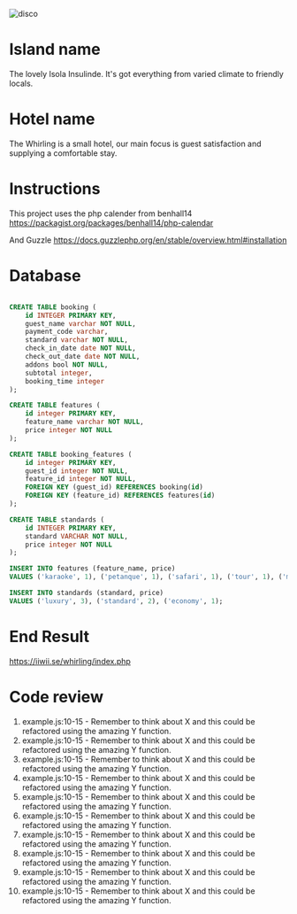
![disco](https://github.com/AntonBeYt/the_island/assets/143318322/d1a28c18-0fd5-4ad6-a0de-848a23d5fa06)


# Island name

The lovely Isola Insulinde.
It's got everything from varied climate to friendly locals.

# Hotel name

The Whirling is a small hotel, our main focus is guest satisfaction and supplying a comfortable stay.

# Instructions

This project uses the php calender from benhall14
https://packagist.org/packages/benhall14/php-calendar

And Guzzle
https://docs.guzzlephp.org/en/stable/overview.html#installation

# Database

```sql

CREATE TABLE booking (
	id INTEGER PRIMARY KEY,
	guest_name varchar NOT NULL,
	payment_code varchar,
	standard varchar NOT NULL,
	check_in_date date NOT NULL,
	check_out_date date NOT NULL,
	addons bool NOT NULL,
	subtotal integer,
	booking_time integer
);

CREATE TABLE features (
	id integer PRIMARY KEY,
	feature_name varchar NOT NULL,
	price integer NOT NULL
);

CREATE TABLE booking_features (
	id integer PRIMARY KEY,
	guest_id integer NOT NULL,
	feature_id integer NOT NULL,
	FOREIGN KEY (guest_id) REFERENCES booking(id)
	FOREIGN KEY (feature_id) REFERENCES features(id)
);

CREATE TABLE standards (
	id INTEGER PRIMARY KEY,
	standard VARCHAR NOT NULL,
	price integer NOT NULL
);

INSERT INTO features (feature_name, price)
VALUES ('karaoke', 1), ('petanque', 1), ('safari', 1), ('tour', 1), ('maybells', 1), ('novel', 1), ('pen', 1), ('necktie', 1);

INSERT INTO standards (standard, price)
VALUES ('luxury', 3), ('standard', 2), ('economy', 1);

```

# End Result

https://iiwii.se/whirling/index.php


# Code review

1. example.js:10-15 - Remember to think about X and this could be refactored using the amazing Y function.
2. example.js:10-15 - Remember to think about X and this could be refactored using the amazing Y function.
3. example.js:10-15 - Remember to think about X and this could be refactored using the amazing Y function.
4. example.js:10-15 - Remember to think about X and this could be refactored using the amazing Y function.
5. example.js:10-15 - Remember to think about X and this could be refactored using the amazing Y function.
6. example.js:10-15 - Remember to think about X and this could be refactored using the amazing Y function.
7. example.js:10-15 - Remember to think about X and this could be refactored using the amazing Y function.
8. example.js:10-15 - Remember to think about X and this could be refactored using the amazing Y function.
9. example.js:10-15 - Remember to think about X and this could be refactored using the amazing Y function.
10. example.js:10-15 - Remember to think about X and this could be refactored using the amazing Y function.
